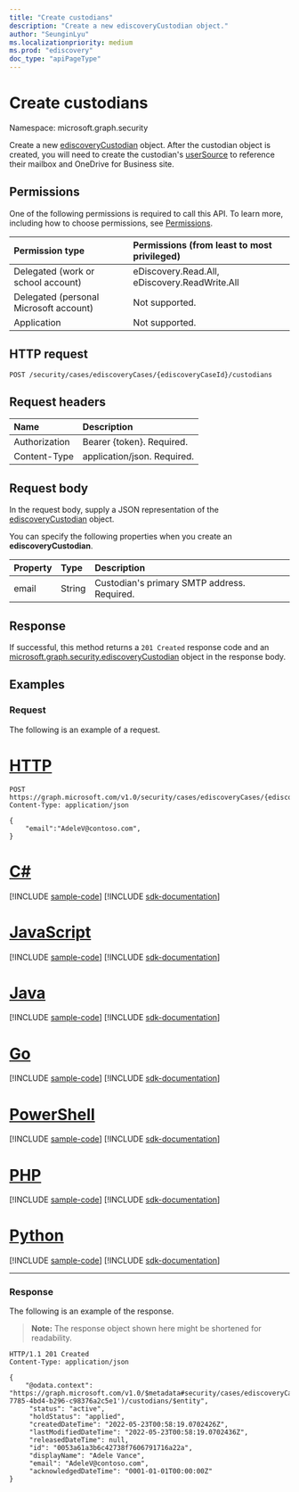 ```yaml
---
title: "Create custodians"
description: "Create a new ediscoveryCustodian object."
author: "SeunginLyu"
ms.localizationpriority: medium
ms.prod: "ediscovery"
doc_type: "apiPageType"
---
```


# Create custodians
Namespace: microsoft.graph.security



Create a new [ediscoveryCustodian](../resources/security-ediscoverycustodian.md) object.
After the custodian object is created, you will need to create the custodian's [userSource](../resources/security-usersource.md) to reference their mailbox and OneDrive for Business site.

## Permissions
One of the following permissions is required to call this API. To learn more, including how to choose permissions, see [Permissions](/graph/permissions-reference).

|Permission type|Permissions (from least to most privileged)|
|:---|:---|
|Delegated (work or school account)|eDiscovery.Read.All, eDiscovery.ReadWrite.All|
|Delegated (personal Microsoft account)|Not supported.|
|Application|Not supported.|

## HTTP request

<!-- {
  "blockType": "ignored"
}
-->
``` http
POST /security/cases/ediscoveryCases/{ediscoveryCaseId}/custodians
```

## Request headers
|Name|Description|
|:---|:---|
|Authorization|Bearer {token}. Required.|
|Content-Type|application/json. Required.|

## Request body
In the request body, supply a JSON representation of the [ediscoveryCustodian](../resources/security-ediscoverycustodian.md) object.

You can specify the following properties when you create an **ediscoveryCustodian**.

|Property|Type|Description|
|:---|:---|:---|
|email|String|Custodian's primary SMTP address. Required.|

## Response

If successful, this method returns a `201 Created` response code and an [microsoft.graph.security.ediscoveryCustodian](../resources/security-ediscoverycustodian.md) object in the response body.

## Examples

### Request
The following is an example of a request.

# [HTTP](#tab/http)
<!-- {
  "blockType": "request",
  "name": "create_ediscoverycustodian_from_"
}
-->
``` http
POST https://graph.microsoft.com/v1.0/security/cases/ediscoveryCases/{ediscoveryCaseId}/custodians
Content-Type: application/json

{
    "email":"AdeleV@contoso.com",
}
```

# [C#](#tab/csharp)
[!INCLUDE [sample-code](../includes/snippets/csharp/create-ediscoverycustodian-from--csharp-snippets.md)]
[!INCLUDE [sdk-documentation](../includes/snippets/snippets-sdk-documentation-link.md)]

# [JavaScript](#tab/javascript)
[!INCLUDE [sample-code](../includes/snippets/javascript/create-ediscoverycustodian-from--javascript-snippets.md)]
[!INCLUDE [sdk-documentation](../includes/snippets/snippets-sdk-documentation-link.md)]

# [Java](#tab/java)
[!INCLUDE [sample-code](../includes/snippets/java/create-ediscoverycustodian-from--java-snippets.md)]
[!INCLUDE [sdk-documentation](../includes/snippets/snippets-sdk-documentation-link.md)]

# [Go](#tab/go)
[!INCLUDE [sample-code](../includes/snippets/go/create-ediscoverycustodian-from--go-snippets.md)]
[!INCLUDE [sdk-documentation](../includes/snippets/snippets-sdk-documentation-link.md)]

# [PowerShell](#tab/powershell)
[!INCLUDE [sample-code](../includes/snippets/powershell/create-ediscoverycustodian-from--powershell-snippets.md)]
[!INCLUDE [sdk-documentation](../includes/snippets/snippets-sdk-documentation-link.md)]

# [PHP](#tab/php)
[!INCLUDE [sample-code](../includes/snippets/php/create-ediscoverycustodian-from--php-snippets.md)]
[!INCLUDE [sdk-documentation](../includes/snippets/snippets-sdk-documentation-link.md)]

# [Python](#tab/python)
[!INCLUDE [sample-code](../includes/snippets/python/create-ediscoverycustodian-from--python-snippets.md)]
[!INCLUDE [sdk-documentation](../includes/snippets/snippets-sdk-documentation-link.md)]

---

### Response
The following is an example of the response.
>**Note:** The response object shown here might be shortened for readability.
<!-- {
  "blockType": "response",
  "truncated": true,
  "@odata.type": "microsoft.graph.security.ediscoveryCustodian"
}
-->
``` http
HTTP/1.1 201 Created
Content-Type: application/json

{
    "@odata.context": "https://graph.microsoft.com/v1.0/$metadata#security/cases/ediscoveryCases('4c8f8f70-7785-4bd4-b296-c98376a2c5e1')/custodians/$entity",
     "status": "active",
     "holdStatus": "applied",
     "createdDateTime": "2022-05-23T00:58:19.0702426Z",
     "lastModifiedDateTime": "2022-05-23T00:58:19.0702436Z",
     "releasedDateTime": null,
     "id": "0053a61a3b6c42738f7606791716a22a",
     "displayName": "Adele Vance",
     "email": "AdeleV@contoso.com",
     "acknowledgedDateTime": "0001-01-01T00:00:00Z"
}
```
